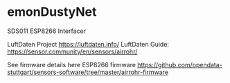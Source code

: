 # emonDustyNet
 
SDS011 ESP8266 Interfacer

LuftDaten Project https://luftdaten.info/
LuftDaten Guide: https://sensor.community/en/sensors/airrohr/

See firmware details here
ESP8266 firmware https://github.com/opendata-stuttgart/sensors-software/tree/master/airrohr-firmware
